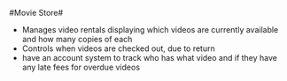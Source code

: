 #Movie Store#

- Manages video rentals displaying which videos are currently available and how many copies of each
- Controls when videos are checked out, due to return
- have an account system to track who has what video and if they have any late fees for overdue videos
